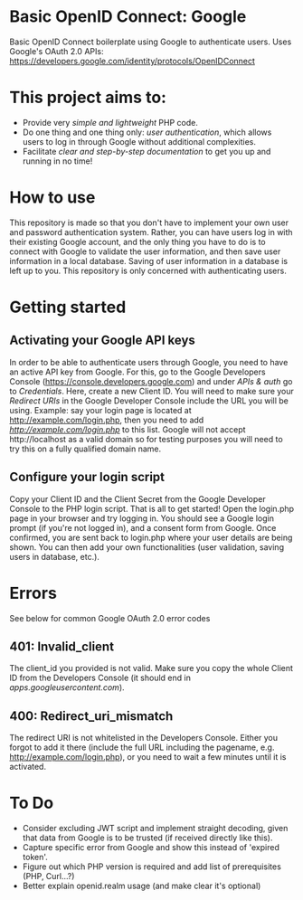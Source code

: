 # Basic OpenID Connect: Google

Basic OpenID Connect boilerplate using Google to authenticate users. Uses Google's OAuth 2.0 APIs: https://developers.google.com/identity/protocols/OpenIDConnect

# This project aims to:

 - Provide very *simple and lightweight* PHP code.
 - Do one thing and one thing only: *user authentication*, which allows users to log in through Google without additional complexities. 
 - Facilitate *clear and step-by-step documentation* to get you up and running in no time!

# How to use

This repository is made so that you don't have to implement your own user and password authentication system. Rather, you can have users log in with their existing Google account, and the only thing you have to do is to connect with Google to validate the user information, and then save user information in a local database. Saving of user information in a database is left up to you. This repository is only concerned with authenticating users. 

# Getting started

## Activating your Google API keys

In order to be able to authenticate users through Google, you need to have an active API key from Google. For this, go to the Google Developers Console (https://console.developers.google.com) and under *APIs & auth* go to *Credentials*. Here, create a new Client ID. You will need to make sure your *Redirect URIs* in the Google Developer Console include the URL you will be using. Example: say your login page is located at http://example.com/login.php, then you need to add *http://example.com/login.php* to this list. Google will not accept http://localhost as a valid domain so for testing purposes you will need to try this on a fully qualified domain name. 
 
## Configure your login script

Copy your Client ID and the Client Secret from the Google Developer Console to the PHP login script. That is all to get started! Open the login.php page in your browser and try logging in. You should see a Google login prompt (if you're not logged in), and a consent form from Google. Once confirmed, you are sent back to login.php where your user details are being shown. You can then add your own functionalities (user validation, saving users in database, etc.). 

# Errors

See below for common Google OAuth 2.0 error codes

## 401: Invalid_client

The client_id you provided is not valid. Make sure you copy the whole Client ID from the Developers Console (it should end in *apps.googleusercontent.com*).

## 400: Redirect_uri_mismatch

The redirect URI is not whitelisted in the Developers Console. Either you forgot to add it there (include the full URL including the pagename, e.g. http://example.com/login.php), or you need to wait a few minutes until it is activated.

# To Do

 - Consider excluding JWT script and implement straight decoding, given that data from Google is to be trusted (if received directly like this). 
 - Capture specific error from Google and show this instead of 'expired token'.
 - Figure out which PHP version is required and add list of prerequisites (PHP, Curl...?)
 - Better explain openid.realm usage (and make clear it's optional)
